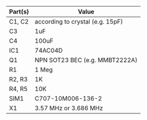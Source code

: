 |Part(s) |Value |
|---|---|
| C1, C2 | according to crystal (e.g. 15pF) |
| C3 | 1uF |
| C4 | 100uF |
| IC1 | 74AC04D |
| Q1 | NPN SOT23 BEC (e.g. MMBT2222A) |
| R1 | 1 Meg |
| R2, R3 | 1K |
| R4, R5 | 10K |
| SIM1| C707-10M006-136-2 |
| X1 | 3.57 MHz or 3.686 MHz|
